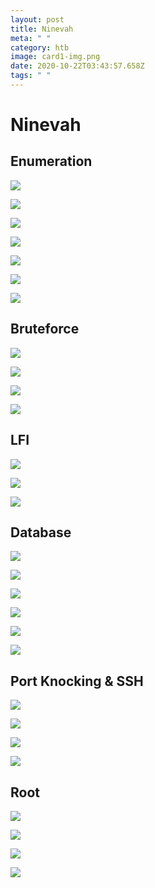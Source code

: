 ```yaml
---
layout: post
title: Ninevah
meta: " "
category: htb
image: card1-img.png
date: 2020-10-22T03:43:57.658Z
tags: " "
---
```

# Ninevah


## Enumeration

![](nmap-initial-scan.png)

![](nikto-port-443.png)

![](nikto-port-80.png)

![](gobuster-discovery.png)

![](gobuster-http.png)

![](gobuster-https.png)

![](login.png)

## Bruteforce

![](curl-input.png)

![](hydra-crack-password.png)

![](navigating-website.png)

![](phpmyadmin-brute-force.png)

## LFI

![](lfi.png)

![](lfi-result.png)

![](browser-with-etc-passwd.png)

## Database

![](db-login.png)

![](phpmyadmin-lite.png)

![](create-table-shell.png)

![](db-rename.png)

![](insert-shell-into-db.png)

![](netcat-shell.png)

## Port Knocking & SSH

![](port-knocking-ssh.png)

![](strings-ssh-key-picture.png)

![](knockd.png)

![](user.txt.png)


## Root


![](crontab.png)

![](report-reset.png)

![](root-flag.png)

![](root-shell.png)

